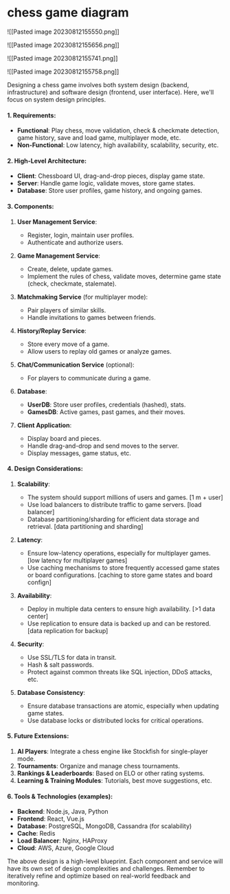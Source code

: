 
# chess game diagram

![[Pasted image 20230812155550.png]]

![[Pasted image 20230812155656.png]]

![[Pasted image 20230812155741.png]]


![[Pasted image 20230812155758.png]]

Designing a chess game involves both system design (backend, infrastructure) and software design (frontend, user interface). Here, we'll focus on system design principles.

#### 1. **Requirements**:
- **Functional**: Play chess, move validation, check & checkmate detection, game history, save and load game, multiplayer mode, etc.
- **Non-Functional**: Low latency, high availability, scalability, security, etc.

#### 2. **High-Level Architecture**:
- **Client**: Chessboard UI, drag-and-drop pieces, display game state.
- **Server**: Handle game logic, validate moves, store game states.
- **Database**: Store user profiles, game history, and ongoing games.

#### 3. **Components**:

1. **User Management Service**:
    - Register, login, maintain user profiles.
    - Authenticate and authorize users.

2. **Game Management Service**:
    - Create, delete, update games.
    - Implement the rules of chess, validate moves, determine game state (check, checkmate, stalemate).
    
3. **Matchmaking Service** (for multiplayer mode):
    - Pair players of similar skills.
    - Handle invitations to games between friends.

4. **History/Replay Service**:
    - Store every move of a game.
    - Allow users to replay old games or analyze games.

5. **Chat/Communication Service** (optional):
    - For players to communicate during a game.

6. **Database**:
    - **UserDB**: Store user profiles, credentials (hashed), stats.
    - **GamesDB**: Active games, past games, and their moves.

7. **Client Application**:
    - Display board and pieces.
    - Handle drag-and-drop and send moves to the server.
    - Display messages, game status, etc.

#### 4. **Design Considerations**:

1. **Scalability**:
    - The system should support millions of users and games. [1 m + user]
    - Use load balancers to distribute traffic to game servers. [load balancer]
    - Database partitioning/sharding for efficient data storage and retrieval. [data partitioning and sharding]

2. **Latency**:
    - Ensure low-latency operations, especially for multiplayer games. [low latency for multiplayer games]
    - Use caching mechanisms to store frequently accessed game states or board configurations. [caching to store game states and board confign]

3. **Availability**:
    - Deploy in multiple data centers to ensure high availability. [>1 data center]
    - Use replication to ensure data is backed up and can be restored. [data replication for backup]

4. **Security**:
    - Use SSL/TLS for data in transit.
    - Hash & salt passwords.
    - Protect against common threats like SQL injection, DDoS attacks, etc.

5. **Database Consistency**:
    - Ensure database transactions are atomic, especially when updating game states.
    - Use database locks or distributed locks for critical operations.

#### 5. **Future Extensions**:
1. **AI Players**: Integrate a chess engine like Stockfish for single-player mode.
2. **Tournaments**: Organize and manage chess tournaments.
3. **Rankings & Leaderboards**: Based on ELO or other rating systems.
4. **Learning & Training Modules**: Tutorials, best move suggestions, etc.

#### 6. **Tools & Technologies** (examples):
- **Backend**: Node.js, Java, Python
- **Frontend**: React, Vue.js
- **Database**: PostgreSQL, MongoDB, Cassandra (for scalability)
- **Cache**: Redis
- **Load Balancer**: Nginx, HAProxy
- **Cloud**: AWS, Azure, Google Cloud

The above design is a high-level blueprint. Each component and service will have its own set of design complexities and challenges. Remember to iteratively refine and optimize based on real-world feedback and monitoring.